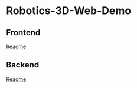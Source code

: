 # Robotics-3D-Web-Demo

## Frontend

[Readme](Frontend/magazino-demo-frontend/README.md)

## Backend

[Readme](Backend/README.md)
